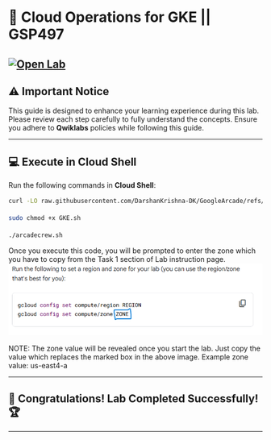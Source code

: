 # 🚀 **Cloud Operations for GKE || GSP497**  
[![Open Lab](https://img.shields.io/badge/Open-Lab-brown?style=for-the-badge&logo=google-cloud&logoColor=blue)](https://www.cloudskillsboost.google/focuses/5157?parent=catalog) 
---

## ⚠️ **Important Notice**  
This guide is designed to enhance your learning experience during this lab. Please review each step carefully to fully understand the concepts. Ensure you adhere to **Qwiklabs** policies while following this guide.  

---

## 💻 **Execute in Cloud Shell**  
Run the following commands in **Cloud Shell**:  
```bash
curl -LO raw.githubusercontent.com/DarshanKrishna-DK/GoogleArcade/refs/heads/main/Cloud%20Operations%20for%20GKE/GKE.sh

sudo chmod +x GKE.sh

./arcadecrew.sh
```  

Once you execute this code, you will be prompted to enter the zone which you have to copy from the Task 1 section of Lab instruction page. 
![image](zonecode.png)

NOTE: The zone value will be revealed once you start the lab. Just copy the value which replaces the marked box in the above image. 
Example zone value: us-east4-a


---

## 🎉 **Congratulations! Lab Completed Successfully!** 🏆  

---
 